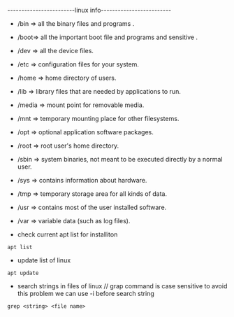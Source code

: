 ------------------------linux info-------------------------

* /bin => all the binary files and programs .
* /boot=> all the important boot file and programs and sensitive .
* /dev => all the device files.
* /etc => configuration files for your system.
* /home => home directory of users.
* /lib => library files that are needed by applications to run.
* /media => mount point for removable media.
* /mnt => temporary mounting place for other filesystems.
* /opt => optional application software packages.
* /root => root user's home directory.
* /sbin => system binaries, not meant to be executed directly by a normal user.
* /sys => contains information about hardware.
* /tmp => temporary storage area for all kinds of data.
* /usr => contains most of the user installed software.
* /var => variable data (such as log files).



* check current apt list for installiton 
```
apt list
```
* update list of linux
```
apt update 
```
* search strings in files of linux // grap command is case sensitive to avoid this problem we can use -i before search string 
```
grep <string> <file name> 
 ```
 
